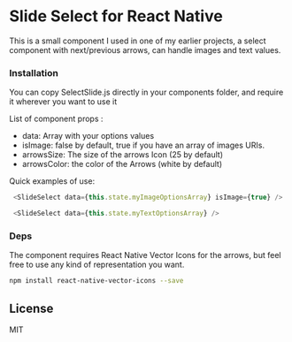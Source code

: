 # Slide Select for React Native
This is a small component I used in one of my earlier projects, a select component with next/previous arrows, can handle images and text values.

### Installation

You can copy SelectSlide.js directly in your components folder, and require it wherever you want to use it

List of component props :


 - data: Array with your options values
 - isImage: false by default, true if you have an array of images URIs.
 - arrowsSize: The size of the arrows Icon (25 by default)
 - arrowsColor: the color of the Arrows (white by default)

Quick examples of use: 

```js
 <SlideSelect data={this.state.myImageOptionsArray} isImage={true} />
```

```js
 <SlideSelect data={this.state.myTextOptionsArray} />
```
### Deps
The component requires React Native Vector Icons for the arrows, but feel free to use any kind of representation you want.

```sh
npm install react-native-vector-icons --save
```

License
----
MIT